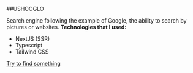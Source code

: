 ##USHOOGLO

Search engine following the example of Google, the ability to search by pictures or websites.
**Technologies that I used:**
- NextJS (SSR)  
- Typescript
- Tailwind CSS

<a href='https://ushooglo.vercel.app/' target='_blank'>Try to find something</a>
